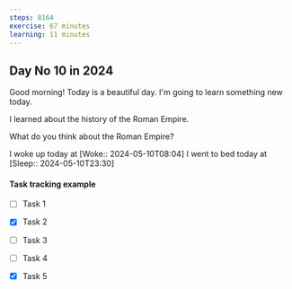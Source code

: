```yaml
---
steps: 8164
exercise: 67 minutes
learning: 11 minutes
---
```

## Day No 10 in 2024
Good morning! Today is a beautiful day.
I'm going to learn something new today.

I learned about the history of the Roman Empire.

What do you think about the Roman Empire?

I woke up today at [Woke:: 2024-05-10T08:04]
I went to bed today at [Sleep:: 2024-05-10T23:30]

#### Task tracking example
- [ ] Task 1
- [x] Task 2
- [ ] Task 3
- [ ] Task 4
- [x] Task 5

